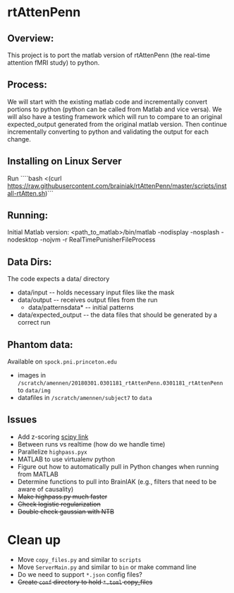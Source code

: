 # rtAttenPenn

## Overview:
This project is to port the matlab version of rtAttenPenn (the real-time attention fMRI study) to python.

## Process:
We will start with the existing matlab code and incrementally convert portions to python (python can be called from Matlab and vice versa). We will also have a testing framework which will run to compare to an original expected_output generated from the original matlab version. Then continue incrementally converting to python and validating the output for each change.

## Installing on Linux Server
Run ````bash <(curl https://raw.githubusercontent.com/brainiak/rtAttenPenn/master/scripts/install-rtAtten.sh)```

## Running:
Initial Matlab version:
<path_to_matlab>/bin/matlab -nodisplay -nosplash -nodesktop -nojvm -r RealTimePunisherFileProcess

## Data Dirs:
The code expects a data/ directory
- data/input  -- holds necessary input files like the mask
- data/output -- receives output files from the run
  - data/patternsdata* -- initial patterns
- data/expected_output -- the data files that should be generated by a correct run

## Phantom data:
Available on ```spock.pni.princeton.edu```
- images in ```/scratch/amennen/20180301.0301181_rtAttenPenn.0301181_rtAttenPenn``` to ```data/img```
- datafiles in ```/scratch/amennen/subject7``` to ```data```

## Issues
- Add z-scoring [scipy link](https://docs.scipy.org/doc/scipy/reference/generated/scipy.stats.zscore.html)
- Between runs vs realtime (how do we handle time)
- Parallelize ```highpass.pyx```
- MATLAB to use virtualenv python
- Figure out how to automatically pull in Python changes when running from MATLAB
- Determine functions to pull into BrainIAK (e.g., filters that need to be aware of causality)
- ~~Make highpass.py much faster~~
- ~~Check logistic regularization~~
- ~~Double check gaussian with NTB~~

# Clean up
- Move ```copy_files.py``` and similar to ```scripts```
- Move ```ServerMain.py``` and similar to ```bin``` or make command line
- Do we need to support ```*.json``` config files?
- ~~Create ```conf``` directory to hold ```*.toml``` copy_files~~
